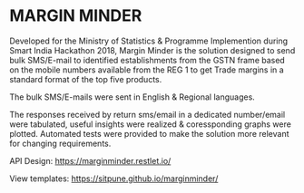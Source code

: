 # MARGIN MINDER

Developed for the Ministry of Statistics & Programme Implemention during Smart India Hackathon 2018, Margin Minder is the solution designed to send bulk SMS/E-mail to identified establishments from the GSTN frame based on the mobile numbers available from the REG 1 to
get Trade margins in a standard format of the top five products.

The bulk SMS/E-mails were sent in English & Regional languages.

The responses received by return sms/email in a dedicated number/email were tabulated, useful insights were realized & coressponding graphs were plotted. Automated tests were provided to make the solution more relevant for changing requirements.

API Design: https://marginminder.restlet.io/

View templates: https://sitpune.github.io/marginminder/
